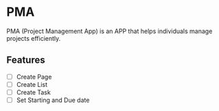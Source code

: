 # PMA
PMA (Project Management App) is an APP that helps individuals manage projects efficiently.

## Features
- [ ] Create Page
- [ ] Create List
- [ ] Create Task
- [ ] Set Starting and Due date
